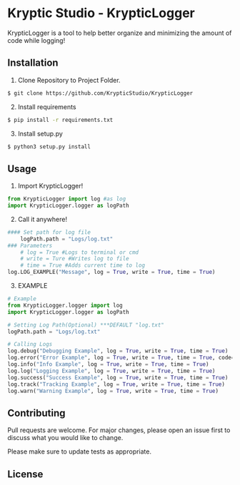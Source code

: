 # Kryptic Studio - KrypticLogger

KrypticLogger is a tool to help better organize and minimizing the amount of code while logging!

## Installation

1. Clone Repository to Project Folder.
```bash
$ git clone https://github.com/KrypticStudio/KrypticLogger
```
2. Install requirements
```bash
$ pip install -r requirements.txt
```
3. Install setup.py
```bash
$ python3 setup.py install
```

## Usage
1. Import KrypticLogger!
```python
from KrypticLogger import log #as log
import KrypticLogger.logger as logPath
```
2. Call it anywhere!
```python
#### Set path for log file
	logPath.path = "Logs/log.txt"
### Parameters
    # log = True #Logs to terminal or cmd
    # write = Ture #Writes log to file
    # time = True #Adds current time to log
log.LOG_EXAMPLE("Message", log = True, write = True, time = True)
```
3. EXAMPLE
```python
# Example
from KrypticLogger.logger import log
import KrypticLogger.logger as logPath

# Setting Log Path(Optional) ***DEFAULT "log.txt"
logPath.path = "Logs/log.txt"

# Calling Logs
log.debug("Debugging Example", log = True, write = True, time = True)
log.error("Error Example", log = True, write = True, time = True, code="Error Code", critical = True)
log.info("Info Example", log = True, write = True, time = True)
log.log("Logging Example", log = True, write = True, time = True)
log.success("Success Example", log = True, write = True, time = True)
log.track("Tracking Example", log = True, write = True, time = True)
log.warn("Warning Example", log = True, write = True, time = True)
```
## Contributing
Pull requests are welcome. For major changes, please open an issue first to discuss what you would like to change.

Please make sure to update tests as appropriate.

## License
